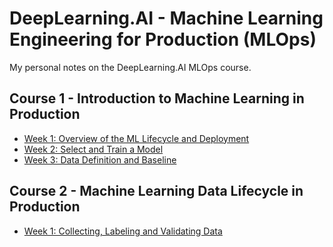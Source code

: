 # DeepLearning.AI - Machine Learning Engineering for Production (MLOps)

My personal notes on the DeepLearning.AI MLOps course.

## Course 1 - Introduction to Machine Learning in Production

- [Week 1: Overview of the ML Lifecycle and Deployment](course1_week1.md)
- [Week 2: Select and Train a Model](course1_week2.md)
- [Week 3: Data Definition and Baseline](course1_week3.md)

## Course 2 - Machine Learning Data Lifecycle in Production

- [Week 1: Collecting, Labeling and Validating Data](course2_week1.md)